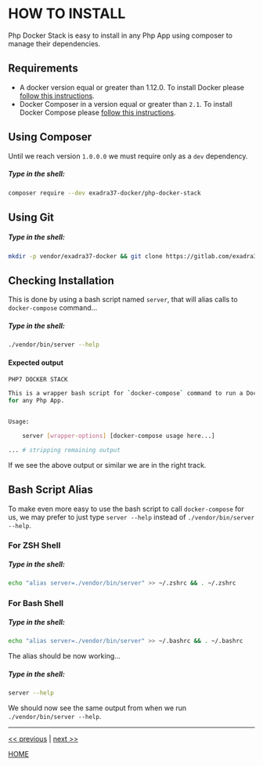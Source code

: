 # HOW TO INSTALL

Php Docker Stack is easy to install in any Php App using composer to manage their dependencies.


## Requirements

* A docker version equal or greater than 1.12.0. To install Docker please
   [follow this instructions](https://docs.docker.com/engine/installation/).
* Docker Composer in a version equal or greater than `2.1`. To install Docker
   Compose please [follow this instructions](https://docs.docker.com/compose/install/).


## Using Composer

Until we reach version `1.0.0.0` we  must require only as a `dev` dependency.

##### Type in the shell:

```bash
composer require --dev exadra37-docker/php-docker-stack
```


## Using Git

##### Type in the shell:

```bash
mkdir -p vendor/exadra37-docker && git clone https://gitlab.com/exadra37-docker/php/docker-stack.git vendor/exadra37-docker/php-docker-stack && ln -s ./../exadra37-docker/php-docker-stack/bin/server ./vendor/bin/server
```


## Checking Installation

This is done by using a bash script named `server`, that will alias calls to `docker-compose` command...

##### Type in the shell:

```bash
./vendor/bin/server --help
```

#### Expected output

```bash
PHP7 DOCKER STACK

This is a wrapper bash script for `docker-compose` command to run a Docker Stack
for any Php App.


Usage:

    server [wrapper-options] [docker-compose usage here...]

... # stripping remaining output

```

If we see the above output or similar we are in the right track.


## Bash Script Alias

To make even more easy to use the bash script to call `docker-compose` for us, we may prefer to just type `server --help`
instead of `./vendor/bin/server --help`.

### For ZSH Shell

##### Type in the shell:

```bash
echo "alias server=./vendor/bin/server" >> ~/.zshrc && . ~/.zshrc
```

### For Bash Shell

##### Type in the shell:

```bash
echo "alias server=./vendor/bin/server" >> ~/.bashrc && . ~/.bashrc
```

The alias should be now working...

##### Type in the shell:

```bash
server --help
```

We should now see the same output from when we run `./vendor/bin/server --help`.


---

[<< previous](./../the-package/why_exists.md) | [next >>](use.md)

[HOME](./../../README.md)
